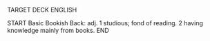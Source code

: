 TARGET DECK
ENGLISH

START
Basic
Bookish
Back: adj. 1 studious; fond of reading. 2 having knowledge mainly from books.
END
